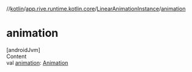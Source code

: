 //[kotlin](../../../index.md)/[app.rive.runtime.kotlin.core](../index.md)/[LinearAnimationInstance](index.md)/[animation](animation.md)



# animation  
[androidJvm]  
Content  
val [animation](animation.md): [Animation](../-animation/index.md)  



